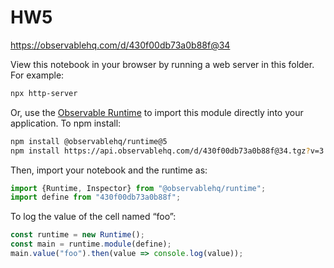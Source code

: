 # HW5

https://observablehq.com/d/430f00db73a0b88f@34

View this notebook in your browser by running a web server in this folder. For
example:

~~~sh
npx http-server
~~~

Or, use the [Observable Runtime](https://github.com/observablehq/runtime) to
import this module directly into your application. To npm install:

~~~sh
npm install @observablehq/runtime@5
npm install https://api.observablehq.com/d/430f00db73a0b88f@34.tgz?v=3
~~~

Then, import your notebook and the runtime as:

~~~js
import {Runtime, Inspector} from "@observablehq/runtime";
import define from "430f00db73a0b88f";
~~~

To log the value of the cell named “foo”:

~~~js
const runtime = new Runtime();
const main = runtime.module(define);
main.value("foo").then(value => console.log(value));
~~~

